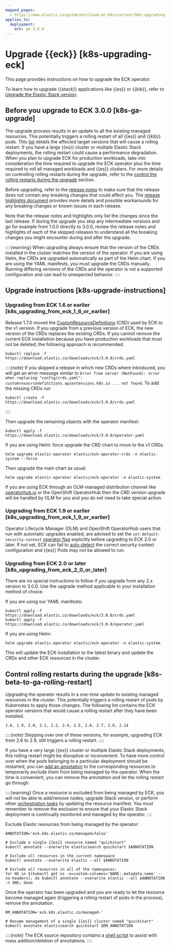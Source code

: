 ```yaml
---
mapped_pages:
  - https://www.elastic.co/guide/en/cloud-on-k8s/current/k8s-upgrading-eck.html
applies_to:
  deployment:
    eck: ga 3.0.0  
---
```


# Upgrade {{eck}} [k8s-upgrading-eck]

This page provides instructions on how to upgrade the ECK operator.

To learn how to upgrade {{stack}} applications like {{es}} or {{kib}}, refer to [Upgrade the Elastic Stack version](../deployment-or-cluster.md).


## Before you upgrade to ECK 3.0.0 [k8s-ga-upgrade]

The upgrade process results in an update to all the existing managed resources. This potentially triggers a rolling restart of all {{es}} and {{kib}} pods. This [list](#k8s-beta-to-ga-rolling-restart) details the affected target versions that will cause a rolling restart. If you have a large {{es}} cluster or multiple Elastic Stack deployments, the rolling restart could cause a performance degradation. When you plan to upgrade ECK for production workloads, take into consideration the time required to upgrade the ECK operator plus the time required to roll all managed workloads and {{es}} clusters. For more details on controlling rolling restarts during the upgrade, refer to the [control the rolling restarts during the upgrade](#k8s-beta-to-ga-rolling-restart) section.

Before upgrading, refer to the [release notes](cloud-on-k8s://release-notes/index.md) to make sure that the release does not contain any breaking changes that could affect you. The [release highlights document](cloud-on-k8s://release-notes/index.md) provides more details and possible workarounds for any breaking changes or known issues in each release.

Note that the release notes and highlights only list the changes since the last release. If during the upgrade you skip any intermediate versions and go for example from 1.0.0 directly to 3.0.0, review the release notes and highlights of each of the skipped releases to understand all the breaking changes you might encounter during and after the upgrade.

::::{warning}
When upgrading always ensure that the version of the CRDs installed in the cluster matches the version of the operator. If you are using Helm, the CRDs are upgraded automatically as part of the Helm chart. If you are using the YAML manifests, you must upgrade the CRDs manually. Running differing versions of the CRDs and the operator is not a supported configuration and can lead to unexpected behavior.
::::



## Upgrade instructions [k8s-upgrade-instructions]


### Upgrading from ECK 1.6 or earlier [k8s_upgrading_from_eck_1_6_or_earlier]

Release 1.7.0 moved the [CustomResourceDefinitions](https://kubernetes.io/docs/tasks/extend-kubernetes/custom-resources/custom-resource-definitions/) (CRD) used by ECK to the v1 version. If you upgrade from a previous version of ECK, the new version of the CRDs replaces the existing CRDs. If you cannot remove the current ECK installation because you have production workloads that must not be deleted, the following approach is recommended.

```shell
kubectl replace -f https://download.elastic.co/downloads/eck/3.0.0/crds.yaml
```

::::{note}
If you skipped a release in which new CRDs where introduced, you will get an error message similar to `Error from server (NotFound): error when replacing "config/crds.yaml": customresourcedefinitions.apiextensions.k8s.io ... not found`. To add the missing CRDs run

```shell
kubectl create -f https://download.elastic.co/downloads/eck/3.0.0/crds.yaml
```

::::


Then upgrade the remaining objects with the operator manifest:

```shell
kubectl apply -f https://download.elastic.co/downloads/eck/3.0.0/operator.yaml
```

If you are using Helm: force upgrade the CRD chart to move to the v1 CRDs.

```shell
helm upgrade elastic-operator elastic/eck-operator-crds -n elastic-system --force
```

Then upgrade the main chart as usual:

```shell
helm upgrade elastic-operator elastic/eck-operator -n elastic-system
```

If you are using ECK through an OLM-managed distribution channel like [operatorhub.io](https://operatorhub.io) or the OpenShift OperatorHub then the CRD version upgrade will be handled by OLM for you and you do not need to take special action.


### Upgrading from ECK 1.9 or earlier [k8s_upgrading_from_eck_1_9_or_earlier]

Operator Lifecycle Manager (OLM) and OpenShift OperatorHub users that run with automatic upgrades enabled, are advised to set the `set-default-security-context` [operator flag](/deploy-manage/deploy/cloud-on-k8s/configure-eck.md) explicitly before upgrading to ECK 2.0 or later. If not set, ECK can fail to [auto-detect](https://github.com/elastic/cloud-on-k8s/issues/5061) the correct security context configuration and {{es}} Pods may not be allowed to run.


### Upgrading from ECK 2.0 or later [k8s_upgrading_from_eck_2_0_or_later]

There are no special instructions to follow if you upgrade from any 2.x version to 3.0.0. Use the upgrade method applicable to your installation method of choice.

If you are using our YAML manifests:

```shell
kubectl apply -f https://download.elastic.co/downloads/eck/3.0.0/crds.yaml
kubectl apply -f https://download.elastic.co/downloads/eck/3.0.0/operator.yaml
```

If you are using Helm:

```shell
helm upgrade elastic-operator elastic/eck-operator -n elastic-system
```

This will update the ECK installation to the latest binary and update the CRDs and other ECK resources in the cluster.


## Control rolling restarts during the upgrade [k8s-beta-to-ga-rolling-restart]

Upgrading the operator results in a one-time update to existing managed resources in the cluster. This potentially triggers a rolling restart of pods by Kubernetes to apply those changes. The following list contains the ECK operator versions that would cause a rolling restart after they have been installed.

```
1.6, 1.9, 2.0, 2.1, 2.2, 2.4, 2.5, 2.6, 2.7, 2.8, 2.14
```
::::{note}
Stepping over one of these versions, for example, upgrading ECK from 2.6 to 2.9, still triggers a rolling restart.
::::


If you have a very large {{es}} cluster or multiple Elastic Stack deployments, this rolling restart might be disruptive or inconvenient. To have more control over when the pods belonging to a particular deployment should be restarted, you can [add an annotation](../../../troubleshoot/deployments/cloud-on-k8s/troubleshooting-methods.md#k8s-exclude-resource) to the corresponding resources to temporarily exclude them from being managed by the operator. When the time is convenient, you can remove the annotation and let the rolling restart go through.

::::{warning}
Once a resource is excluded from being managed by ECK, you will not be able to add/remove nodes, upgrade Stack version, or perform other [orchestration tasks](../../deploy/cloud-on-k8s/configure-deployments.md) by updating the resource manifest. You must remember to remove the exclusion to ensure that your Elastic Stack deployment is continually monitored and managed by the operator.
::::

Exclude Elastic resources from being managed by the operator:


```shell
ANNOTATION='eck.k8s.elastic.co/managed=false'

# Exclude a single {{es}} resource named "quickstart"
kubectl annotate --overwrite elasticsearch quickstart $ANNOTATION

# Exclude all resources in the current namespace
kubectl annotate --overwrite elastic --all $ANNOTATION

# Exclude all resources in all of the namespaces:
for NS in $(kubectl get ns -o=custom-columns='NAME:.metadata.name' --no-headers); do kubectl annotate --overwrite elastic --all $ANNOTATION -n $NS; done
```

Once the operator has been upgraded and you are ready to let the resource become managed again (triggering a rolling restart of pods in the process), remove the annotation.

```shell
RM_ANNOTATION='eck.k8s.elastic.co/managed-'

# Resume management of a single {{es}} cluster named "quickstart"
kubectl annotate elasticsearch quickstart $RM_ANNOTATION
```

::::{note}
The ECK source repository contains a [shell script](https://github.com/elastic/cloud-on-k8s/tree/2.16/hack/annotator) to assist with mass addition/deletion of annotations.
::::
